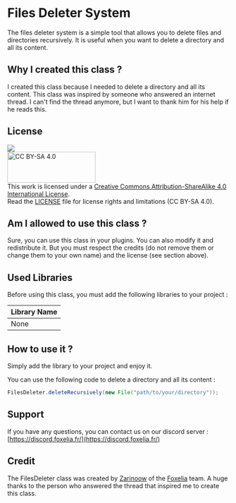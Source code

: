 # Files Deleter System

The files deleter system is a simple tool that allows you to delete files and directories recursively. It is useful when you want to delete a directory and all its content.

## Why I created this class ?

I created this class because I needed to delete a directory and all its content. This class was inspired by someone who answered an internet thread. I can't find the thread anymore, but I want to thank him for his help if he reads this.

## License
[<img src="https://img.shields.io/badge/License-CC%20BY--SA%204.0-lightgrey.svg">](https://creativecommons.org/licenses/by-sa/4.0/)<br>
<img src="https://mirrors.creativecommons.org/presskit/buttons/88x31/svg/by-sa.svg" alt="CC BY-SA 4.0" width="200" height="70"><br>
This work is licensed under a
[Creative Commons Attribution-ShareAlike 4.0 International License](https://creativecommons.org/licenses/by-sa/4.0/).<br>
Read the [LICENSE](LICENSE.md) file for license rights and limitations (CC BY-SA 4.0).

## Am I allowed to use this class ?
Sure, you can use this class in your plugins. You can also modify it and redistribute it. But you must respect the credits (do not remove them or change them to your own name) and the license (see section above).

## Used Libraries

Before using this class, you must add the following libraries to your project :

| Library Name                                                         |
|----------------------------------------------------------------------|
| None                                                                 |

## How to use it ?
Simply add the library to your project and enjoy it.

You can use the following code to delete a directory and all its content :
```java
FilesDeleter.deleteRecursively(new File("path/to/your/directory"));
```

## Support
If you have any questions, you can contact us on our discord server : [https://discord.foxelia.fr/](https://discord.foxelia.fr/)

## Credit
The FilesDeleter class was created by [Zarinoow](https://github.com/Zarinoow/) of the [Foxelia](https://foxelia.fr/) team. A huge thanks to the person who answered the thread that inspired me to create this class.